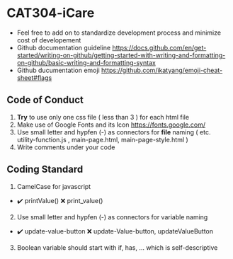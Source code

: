 # CAT304-iCare
  - Feel free to add on to standardize development process and minimize cost of developement
  - Github documentation guideline https://docs.github.com/en/get-started/writing-on-github/getting-started-with-writing-and-formatting-on-github/basic-writing-and-formatting-syntax
  - Github ducumentation emoji https://github.com/ikatyang/emoji-cheat-sheet#flags
  
  
## Code of Conduct
  1. **Try** to use only one css file ( less than 3 ) for each html file
  2. Make use of Google Fonts and its Icon https://fonts.google.com/
  3. Use small letter and hypfen (-) as connectors for **file** naming ( etc. utility-function.js , main-page.html, main-page-style.html )
  4. Write comments under your code
  
  
## Coding Standard
  1. CamelCase for javascript
  - :heavy_check_mark: printValue()   :x: print_value()
  2. Use small letter and hypfen (-) as connectors for variable naming
  - :heavy_check_mark: update-value-button    :x: update-Value-button, updateValueButton
  3. Boolean variable should start with if, has, ... which is self-descriptive
  
    

